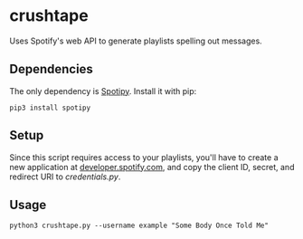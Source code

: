 # crushtape
Uses Spotify's web API to generate playlists spelling out messages.

## Dependencies
The only dependency is [Spotipy](https://github.com/plamere/spotipy). Install it with pip:

`pip3 install spotipy`

## Setup
Since this script requires access to your playlists, you'll have to create a new application at [developer.spotify.com](https://developer.spotify.com/my-applications), and copy the client ID, secret, and redirect URI to *credentials.py*.

## Usage
`python3 crushtape.py --username example "Some Body Once Told Me"`